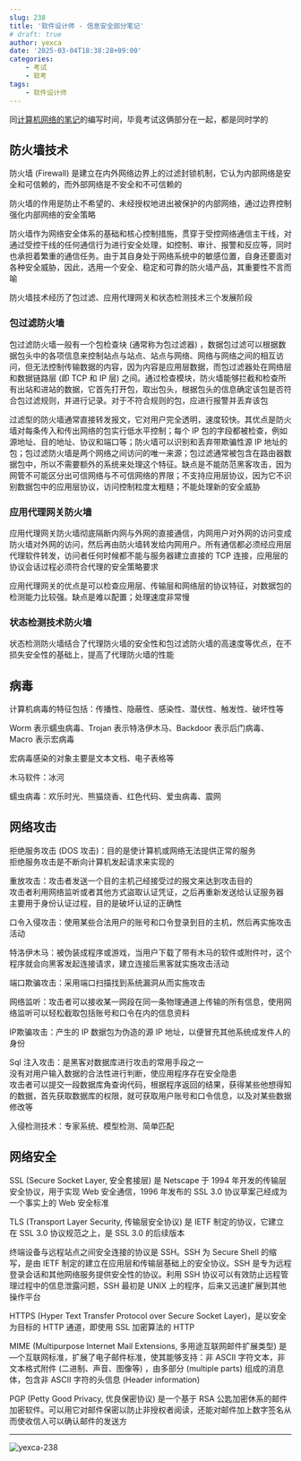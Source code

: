 ```yaml
---
slug: 238
title: '软件设计师 - 信息安全部分笔记'
# draft: true
author: yexca
date: '2025-03-04T18:38:28+09:00'
categories:
    - 考试
    - 软考
tags:
    - 软件设计师
---
```


同[计算机网络的笔记](https://blog.yexca.net/archives/236/)的编写时间，毕竟考试这俩部分在一起，都是同时学的

## 防火墙技术

防火墙 (Firewall) 是建立在内外网络边界上的过滤封锁机制，它认为内部网络是安全和可信赖的，而外部网络是不安全和不可信赖的

防火墙的作用是防止不希望的、未经授权地进出被保护的内部网络，通过边界控制强化内部网络的安全策略

防火墙作为网络安全体系的基础和核心控制措施，贯穿于受控网络通信主干线，对通过受控干线的任何通信行为进行安全处理，如控制、审计、报警和反应等，同时也承担着繁重的通信任务。由于其自身处于网络系统中的敏感位置，自身还要面对各种安全威胁，因此，选用一个安全、稳定和可靠的防火墙产品，其重要性不言而喻

防火墙技术经历了包过滤、应用代理网关和状态检测技术三个发展阶段

### 包过滤防火墙

包过滤防火墙一般有一个包检查块 (通常称为包过滤器) ，数据包过滤可以根据数据包头中的各项信息来控制站点与站点、站点与网络、网络与网络之间的相互访问，但无法控制传输数据的内容，因为内容是应用层数据，而包过滤器处在网络层和数据链路层 (即 TCP 和 IP 层) 之间。通过检查模块，防火墙能够拦截和检查所有出站和进站的数据，它首先打开包，取出包头，根据包头的信息确定该包是否符合包过滤规则，并进行记录。对于不符合规则的包，应进行报警并丢弃该包

过滤型的防火墙通常直接转发报文，它对用户完全透明，速度较快。其优点是防火墙对每条传入和传出网络的包实行低水平控制；每个 IP 包的字段都被检查，例如源地址、目的地址、协议和端口等；防火墙可以识别和丢弃带欺骗性源 IP 地址的包；包过滤防火墙是两个网络之间访问的唯一来源；包过滤通常被包含在路由器数据包中，所以不需要额外的系统来处理这个特征。缺点是不能防范黑客攻击，因为网管不可能区分出可信网络与不可信网络的界限；不支持应用层协议，因为它不识别数据包中的应用层协议，访问控制粒度太粗糙；不能处理新的安全威胁

### 应用代理网关防火墙

应用代理网关防火墙彻底隔断内网与外网的直接通信，内网用户对外网的访问变成防火墙对外网的访问，然后再由防火墙转发给内网用户。所有通信都必须经应用层代理软件转发，访问者任何时候都不能与服务器建立直接的 TCP 连接，应用层的协议会话过程必须符合代理的安全策略要求

应用代理网关的优点是可以检查应用层、传输层和网络层的协议特征，对数据包的检测能力比较强。缺点是难以配置；处理速度非常慢

### 状态检测技术防火墙

状态检测防火墙结合了代理防火墙的安全性和包过滤防火墙的高速度等优点，在不损失安全性的基础上，提高了代理防火墙的性能

## 病毒

计算机病毒的特征包括：传播性、隐蔽性、感染性、潜伏性、触发性、破坏性等

Worm 表示蠕虫病毒、Trojan 表示特洛伊木马、Backdoor 表示后门病毒、Macro 表示宏病毒

宏病毒感染的对象主要是文本文档、电子表格等

木马软件：冰河

蠕虫病毒：欢乐时光、熊猫烧香、红色代码、爱虫病毒、震网

## 网络攻击

拒绝服务攻击 (DOS 攻击)：目的是使计算机或网络无法提供正常的服务  
拒绝服务攻击是不断向计算机发起请求来实现的

重放攻击：攻击者发送一个目的主机己经接受过的报文来达到攻击目的  
攻击者利用网络监听或者其他方式盜取认证凭证，之后再重新发送给认证服务器  
主要用于身份认证过程，目的是破坏认证的正确性

口令入侵攻击：使用某些合法用户的账号和口令登录到目的主机，然后再实施攻击活动

特洛伊木马：被伪装成程序或游戏，当用户下载了带有木马的软件或附件吋，这个程序就会向黑客发起连接请求，建立连接后黑客就实施攻击活动

端口欺骗攻击：采用端口扫描找到系统漏洞从而实施攻击

网络监听：攻击者可以接收某一网段在同一条物理通道上传输的所有信息，使用网络监听可以轻松截取包括账号和口令在内的信息资料

IP欺骗攻击：产生的 IP 数据包为伪造的源 IP 地址，以便冒充其他系统成发件人的身份

Sql 注入攻击：是黑客对数据库进行攻击的常用手段之一  
没有对用户输入数据的合法性进行判断，使应用程序存在安全隐患  
攻击者可以提交一段数据库角查询代码，根据程序返回的结果，获得某些他想得知的数据，首先获取数据库的权限，就可获取用户账号和口令信息，以及对某些数据修改等

入侵检测技术：专家系统、模型检测、简单匹配

## 网络安全

SSL (Secure Socket Layer, 安全套接层) 是 Netscape 于 1994 年开发的传输层安全协议，用于实现 Web 安全通信，1996 年发布的 SSL 3.0 协议草案己经成为一个事实上的 Web 安全标准

TLS  (Transport Layer Security, 传输层安全协议) 是 IETF 制定的协议，它建立在 SSL 3.0 协议规范之上，是 SSL 3.0 的后续版本

终端设备与远程站点之间安全连接的协议是 SSH。SSH 为 Secure Shell 的缩写，是由 IETF 制定的建立在应用层和传输层基础上的安全协议。SSH 是专为远程登录会话和其他网络服务提供安全性的协议。利用 SSH 协议可以有效防止远程管理过程中的信息泄露问题，SSH 最初是 UNIX 上的程序，后来又迅速扩展到其他操作平台

HTTPS (Hyper Text Transfer Protocol over Secure Socket Layer)，是以安全为目标的 HTTP 通道，即使用 SSL 加密算法的 HTTP

MIME (Multipurpose Internet Mail Extensions, 多用途互联网邮件扩展类型) 是—个互联网标准，扩展了电子邮件标准，使其能够支持：非 ASCII 字符文本，非文本格式附件 (二进制、声音、图像等) ，由多部分 (multiple parts) 组成的消息体，包含非 ASCII 字符的头信息 (Header information)

PGP (Petty Good Privacy, 优良保密协议) 是一个基于 RSA 公匙加密休系的邮件加密软件。可以用它对邮件保密以防止非授权者阅读，还能对邮件加上数字签名从而使收信人可以确认邮件的发送方

---

![yexca-238](https://count.getloli.com/@yexca-238)
